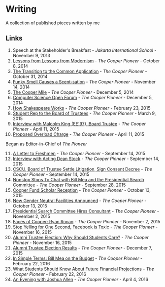 # Writing
A collection of published pieces written by me

## Links

1. Speech at the Stakeholder's Breakfast - *Jakarta International School* - November 9, 2013
2. [Lessons from Lessons from Modernism](http://pioneer.cooper.edu/2014/10/14/lessons-lessons-modernism/) - *The Cooper Pioneer* - October 8, 2014
3. [The Transition to the Common Application](http://pioneer.cooper.edu/2014/12/03/transition-common-application/) - *The Cooper Pioneer* - October 31, 2014
4. [Funky Smell Causes a Scent-sation](http://pioneer.cooper.edu/2014/12/03/funky-smell-scentsation/) - *The Cooper Pioneer* - November 14, 2014
5. [The Cooper Mile](http://pioneer.cooper.edu/2014/12/06/cooper-mile/) - *The Cooper Pioneer* - December 5, 2014
6. [Computer Science Open Forum](http://pioneer.cooper.edu/2014/12/06/computer-science-open-forum/) - *The Cooper Pioneer* - December 5, 2014
7. [How Shakespeare Works](http://pioneer.cooper.edu/2015/02/21/shakespeare-works/) - *The Cooper Pioneer* - February 23, 2015
8. [Student Rep to the Board of Trustees](http://pioneer.cooper.edu/2015/03/08/student-representative-board-trustees/) - *The Cooper Pioneer* - March 9, 2015
9. [Interview with Malcolm King (EE'97), Board Trustee](http://pioneer.cooper.edu/2015/04/11/interview-malcolm-king-ee-97-board-trustee/) - *The Cooper Pioneer* - April 11, 2015
10. [Proposed Overload Charge](http://pioneer.cooper.edu/2015/08/29/proposed-overload-charge/) - *The Cooper Pioneer* - April 11, 2015

Began as Editor-in-Chief of *The Pioneer*

11. [A Letter to Freshmen](http://pioneer.cooper.edu/2015/09/14/letter-freshmen/) - *The Cooper Pioneer* - September 14, 2015
12. [Interview with Acting Dean Stock](http://pioneer.cooper.edu/2015/09/14/interview-acting-dean-stock/) - *The Cooper Pioneer* - September 14, 2015
13. [CSCU, Board of Trustee Settle Litigation, Sign Consent Decree](http://pioneer.cooper.edu/2015/09/14/cscu-board-trustees-settle-litigation-sign-consent-decree/) - *The Cooper Pioneer* - September 14, 2015
14. [Nonstop Stops To Chat with Bill Mea and the Presidential Search Committee](http://pioneer.cooper.edu/2015/09/28/nonstop-stops-chat-bill-mea-presidential-search-committee/) - *The Cooper Pioneer* - September 28, 2015
15. [Cooper Fund Scholar Reception](http://pioneer.cooper.edu/2015/10/12/cooper-fund-scholar-reception/) - *The Cooper Pioneer* - October 13, 2015
16. [New Gender Neutral Facilities Announced](http://pioneer.cooper.edu/2015/10/12/genderneutral-facilities-announced/) - *The Cooper Pioneer* - October 13, 2015
17. [Presidential Search Committee Hires Consultant](http://pioneer.cooper.edu/2015/11/02/presidential-search-committee-hires-consultant/) - *The Cooper Pioneer* - November 2, 2015
18. [Faces of Cooper: Ryan Ronan](http://pioneer.cooper.edu/2015/11/02/faces-cooper-ryan-ronan/) - *The Cooper Pioneer* - November 2, 2015
19. [Stop Yelling for One Second, Facebook is Toxic](http://pioneer.cooper.edu/2015/11/16/stop-yelling/) - *The Cooper Pioneer* - November 16, 2015
20. [Alumni Trustee Election: Why Should Students Care?](http://pioneer.cooper.edu/2015/11/15/alumni-trustee-elections-students-care/) - *The Cooper Pioneer* - November 16, 2015
21. [Alumni Trustee Election Results](http://pioneer.cooper.edu/2015/12/07/alumni-trustee-election-results/) - *The Cooper Pioneer* - December 7, 2015
22. [In Simple Terms: Bill Mea on the Budget](http://pioneer.cooper.edu/2016/02/22/simple-terms-bill-mea-budget/) - *The Cooper Pioneer* - February 22, 2016
23. [What Students Should Know About Future Financial Projections](http://pioneer.cooper.edu/2016/02/22/students-future-financial-projections/) - *The Cooper Pioneer* - February 22, 2016
24. [An Evening with Joshua Allen](http://pioneer.cooper.edu/2016/04/04/2991/) - *The Cooper Pioneer* - April 4, 2016
